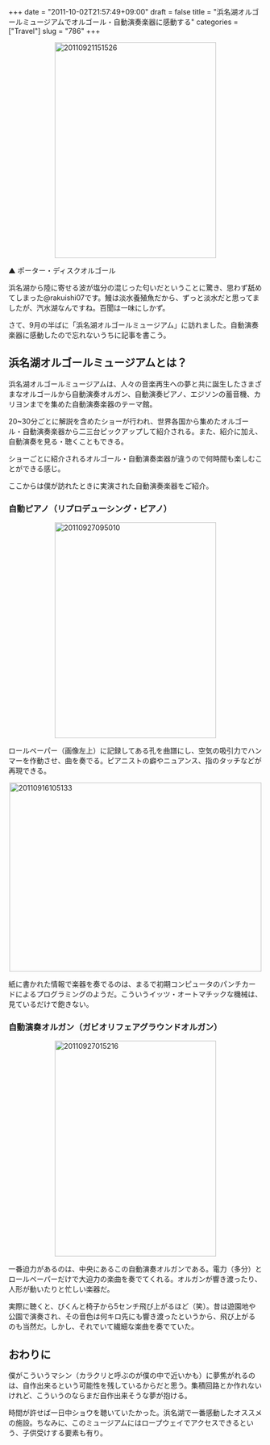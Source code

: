 +++
date = "2011-10-02T21:57:49+09:00"
draft = false
title = "浜名湖オルゴールミュージアムでオルゴール・自動演奏楽器に感動する"
categories = ["Travel"]
slug = "786"
+++

<img style="display:block; margin-left:auto; margin-right:auto;" src="/images/2011/10/20110921151526.jpg" alt="20110921151526" title="20110921151526.jpg" border="0" width="320" height="428" />

▲ ポーター・ディスクオルゴール

浜名湖から陸に寄せる波が塩分の混じった匂いだということに驚き、思わず舐めてしまった@rakuishi07です。鰻は淡水養殖魚だから、ずっと淡水だと思ってましたが、汽水湖なんですね。百聞は一味にしかず。

さて、9月の半ばに「浜名湖オルゴールミュージアム」に訪れました。自動演奏楽器に感動したので忘れないうちに記事を書こう。

<h2>浜名湖オルゴールミュージアムとは？</h2>

浜名湖オルゴールミュージアムは、人々の音楽再生への夢と共に誕生したさまざまなオルゴールから自動演奏オルガン、自動演奏ピアノ、エジソンの蓄音機、カリヨンまでを集めた自動演奏楽器のテーマ館。

20~30分ごとに解説を含めたショーが行われ、世界各国から集めたオルゴール・自動演奏楽器から二三台ピックアップして紹介される。また、紹介に加え、自動演奏を見る・聴くこともできる。

ショーごとに紹介されるオルゴール・自動演奏楽器が違うので何時間も楽しむことができる感じ。

ここからは僕が訪れたときに実演された自動演奏楽器をご紹介。

<h3>自動ピアノ（リプロデューシング・ピアノ）</h3>

<img style="display:block; margin-left:auto; margin-right:auto;" src="/images/2011/10/20110927095010.jpg" alt="20110927095010" title="20110927095010.jpg" border="0" width="320" height="428" />

ロールペーパー（画像左上）に記録してある孔を曲譜にし、空気の吸引力でハンマーを作動させ、曲を奏でる。ピアニストの癖やニュアンス、指のタッチなどが再現できる。

<img style="display:block; margin-left:auto; margin-right:auto;" src="/images/2011/10/20110916105133.jpg" alt="20110916105133" title="20110916105133.jpg" border="0" width="500" height="375" />

紙に書かれた情報で楽器を奏でるのは、まるで初期コンピュータのパンチカードによるプログラミングのようだ。こういうイッツ・オートマチックな機械は、見ているだけで飽きない。

<h3>自動演奏オルガン（ガビオリフェアグラウンドオルガン）</h3>

<img style="display:block; margin-left:auto; margin-right:auto;" src="/images/2011/10/20110927015216.jpg" alt="20110927015216" title="20110927015216.jpg" border="0" width="320" height="428" />

一番迫力があるのは、中央にあるこの自動演奏オルガンである。電力（多分）とロールペーパーだけで大迫力の楽曲を奏でてくれる。オルガンが響き渡ったり、人形が動いたりと忙しい楽器だ。

実際に聴くと、びくんと椅子から5センチ飛び上がるほど（笑）。昔は遊園地や公園で演奏され、その音色は何キロ先にも響き渡ったというから、飛び上がるのも当然だ。しかし、それでいて繊細な楽曲を奏でていた。

<h2>おわりに</h2>

僕がこういうマシン（カラクリと呼ぶのが僕の中で近いかも）に夢焦がれるのは、自作出来るという可能性を残しているからだと思う。集積回路とか作れないけれど、こういうのならまだ自作出来そうな夢が抱ける。

時間が許せば一日中ショウを聴いていたかった。浜名湖で一番感動したオススメの施設。ちなみに、このミュージアムにはロープウェイでアクセスできるという、子供受けする要素も有り。
